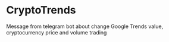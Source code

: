 # CryptoTrends
Message from telegram bot about change Google Trends value, cryptocurrency price and volume trading
